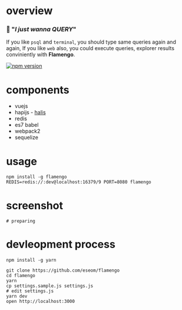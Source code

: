 # overview
### :dancer: "*I just wanna QUERY*"

If you like `psql` and `terminal`, you should type same queries again and again, If you like `web` also, you could execute queries, explorer results conviniently with **Flamengo**.

[![npm version][npm-badge]][npm-url]

# components
* vuejs
* hapijs - [halis](https://github.com/eseom/hails)
* redis
* es7 babel
* webpack2
* sequelize

# usage
```
npm install -g flamengo
REDIS=redis://:dev@localhost:16379/9 PORT=8080 flamengo
```

# screenshot
```
# preparing
```

# devleopment process
```
npm install -g yarn

git clone https://github.com/eseom/flamengo
cd flamengo
yarn
cp settings.sample.js settings.js
# edit settings.js
yarn dev
open http://localhost:3000
```

[npm-url]: https://www.npmjs.com/package/flamengo
[npm-badge]: https://img.shields.io/npm/v/flamengo.svg